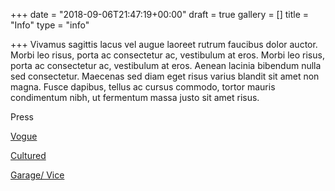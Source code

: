 +++
date = "2018-09-06T21:47:19+00:00"
draft = true
gallery = []
title = "Info"
type = "info"

+++
Vivamus sagittis lacus vel augue laoreet rutrum faucibus dolor auctor. Morbi leo risus, porta ac consectetur ac, vestibulum at eros. Morbi leo risus, porta ac consectetur ac, vestibulum at eros. Aenean lacinia bibendum nulla sed consectetur. Maecenas sed diam eget risus varius blandit sit amet non magna. Fusce dapibus, tellus ac cursus commodo, tortor mauris condimentum nibh, ut fermentum massa justo sit amet risus.

Press

[Vogue](https://www.vogue.com/article/cafe-forgot-vita-haas-lucy-weisner "Vogue")

[Cultured](https://www.culturedmag.com/cafe-forgot/ "Cultured")

[Garage/ Vice](https://garage.vice.com/en_us/article/8xpnwp/cafe-forgot "Garage/Vice")